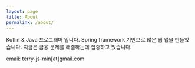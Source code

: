 ```yaml
---
layout: page
title: About
permalink: /about/
---
```


Kotlin & Java 프로그래머 입니다. Spring framework 기반으로 많은 웹 앱을 만들었습니다. 지금은 금융 문제를 해결하는데 집중하고 있습니다.

email: terry-js-min[at]gmail.com
